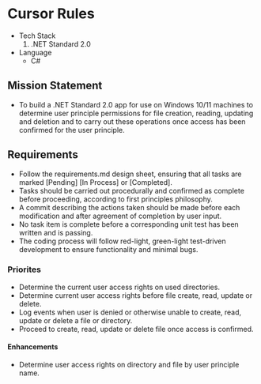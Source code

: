# Cursor Rules
* Tech Stack
   1. .NET Standard 2.0
* Language
  * C#

## Mission Statement
* To build a .NET Standard 2.0 app for use on Windows 10/11 machines to determine user principle permissions for file creation, reading, updating and deletion and to carry out these operations once access has been confirmed for the user principle.

## Requirements
* Follow the requirements.md design sheet, ensuring that all tasks are marked [Pending] [In Process] or [Completed].
* Tasks should be carried out procedurally and confirmed as complete before proceeding, according to first principles philosophy.
* A commit describing the actions taken should be made before each modification and after agreement of completion by user input.
* No task item is complete before a corresponding unit test has been written and is passing.
* The coding process will follow red-light, green-light test-driven development to ensure functionality and minimal bugs.

### Priorites
* Determine the current user access rights on used directories.
* Determine current user access rights before file create, read, update or delete.
* Log events when user is denied or otherwise unable to create, read, update or delete a file or directory.
* Proceed to create, read, update or delete file once access is confirmed.

#### Enhancements
* Determine user access rights on directory and file by user principle name.
